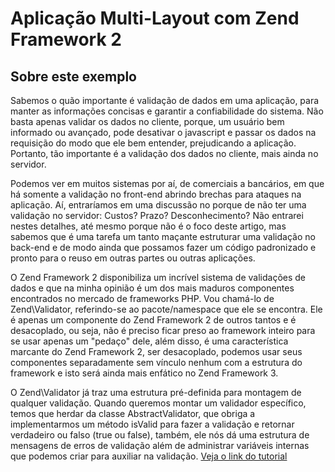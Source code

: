 Aplicação Multi-Layout com Zend Framework 2
=======================

Sobre este exemplo
------------
Sabemos o quão importante é validação de dados em uma aplicação, para manter as informações concisas e garantir a confiabilidade do sistema. 
Não basta apenas validar os dados no cliente, porque, um usuário bem informado ou avançado, pode desativar o javascript e 
passar os dados na requisição do modo que ele bem entender, prejudicando a aplicação. Portanto, tão importante 
é a validação dos dados no cliente, mais ainda no servidor.

Podemos ver em muitos sistemas por aí, de comerciais a bancários, em que há somente a validação no front-end abrindo brechas para ataques na aplicação. 
Aí, entraríamos em uma discussão no porque de não ter uma validação no servidor: Custos? Prazo? Desconhecimento? 
Não entrarei nestes detalhes, até mesmo porque não é o foco deste artigo, mas sabemos que é 
uma tarefa um tanto maçante estruturar uma validação no back-end e de modo ainda que possamos fazer um código padronizado e 
pronto para o reuso em outras partes ou outras aplicações.

O Zend Framework 2 disponibiliza um incrível sistema de validações de dados e que na minha opinião é
 um dos mais maduros componentes encontrados no mercado de frameworks PHP. Vou chamá-lo de Zend\Validator, 
 referindo-se ao pacote/namespace que ele se encontra. Ele é apenas um componente do Zend Framework 2 
 de outros tantos e é desacoplado, ou seja, não é preciso ficar preso ao framework inteiro para 
 se usar apenas um "pedaço" dele, além disso, é uma característica marcante do Zend Framework 2, 
 ser desacoplado, podemos usar seus componentes separadamente sem vínculo nenhum com a estrutura do framework e isto será ainda mais enfático no Zend Framework 3.

O Zend\Validator já traz uma estrutura pré-definida para montagem de qualquer validação. 
Quando queremos montar um validador específico, temos que herdar da classe AbstractValidator, 
que obriga a implementarmos um método isValid para fazer a validação e retornar verdadeiro ou falso (true ou false),
 também, ele nós dá uma estrutura de mensagens de erros de validação além de administrar variáveis internas que podemos criar para auxiliar na validação.
 [Veja o link do tutorial](http://www.schoolofnet.com/2015/04/como-validar-cpf-e-cnpj-usando-zend-framework-2/)